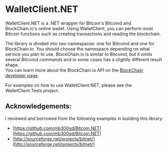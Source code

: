 WalletClient.NET
=================

WalletClient.NET is a .NET wrapper for Bitcoin's Bitcoind and BlockChain.io's online wallet.  Using WalletClient, you can perform most Bitcoin functions such as creating transactions
and reading the blockchain.

The library is divided into two namespaces: one for Bitcoind and one for BlockChain.io.  You should choose the namespace depending on what service you plan to use. 
BlockChain.io is similar to Bitcoind, but it omits several Bitcoind commands and in some cases has a slightly different result shape.  
You can learn more about the BlockChain.io API on the [BlockChain developer page](https://blockchain.info/api/json_rpc_api).

For examples on how to use WalletClient.NET, please see the WalletClient.Tests project.

Acknowledgements:
-----------------
I reviewed and borrowed from the following examples in building this library:
* [https://github.com/mb300sd/Bitcoin.NET] (https://github.com/mb300sd/Bitcoin.NET)
* [http://sourceforge.net/projects/bitnet/] (http://sourceforge.net/projects/bitnet/)
